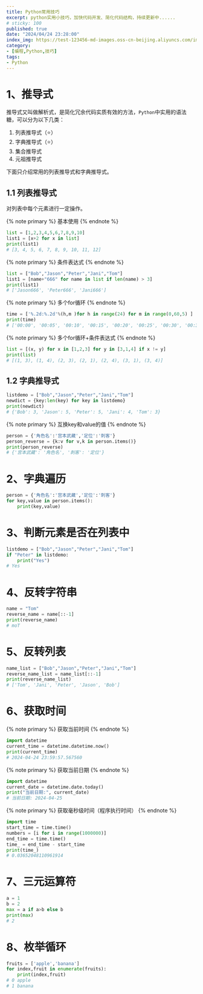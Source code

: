 ```yaml
---
title: Python常用技巧
excerpt: python实用小技巧，加快代码开发、简化代码结构，持续更新中......
# sticky: 100
published: true
date: "2024/04/24 23:28:00"
index_img: https://test-123456-md-images.oss-cn-beijing.aliyuncs.com/img/image-20240425001649810.png
category: 
- [编程,Python,技巧]
tags:
- Python
---
```


# 1、推导式

推导式又叫做解析式，是简化冗余代码实质有效的方法，`Python`中实用的语法糖，可以分为以下几类：

1. 列表推导式（⭐）
2. 字典推导式（⭐）
3. 集合推导式
4. 元祖推导式

下面只介绍常用的列表推导式和字典推导式。

## 1.1 列表推导式

对列表中每个元素进行一定操作。

{% note primary %}
基本使用
{% endnote %}

```python
list = [1,2,3,4,5,6,7,8,9,10]
list1 = [x+2 for x in list]
print(list1)
# [3, 4, 5, 6, 7, 8, 9, 10, 11, 12]
```

{% note primary %}
条件表达式
{% endnote %}

```python
list = ["Bob","Jason","Peter","Jani","Tom"]
list1 = [name+"666" for name in list if len(name) > 3]
print(list1)
# ['Jason666', 'Peter666', 'Jani666']
```

{% note primary %}
多个for循环
{% endnote %}

```python
time = ['%.2d:%.2d'%(h,m )for h in range(24) for m in range(0,60,5) ]
print(time)
# ['00:00', '00:05', '00:10', '00:15', '00:20', '00:25', '00:30', '00:35', '00:40', '00:45', '00:50', '00:55', '01:00', '01:05', '01:10', '01:15', '01:20', '01:25', '01:30', '01:35', '01:40', '01:45', '01:50', '01:55', '02:00', '02:05', '02:10', '02:15', '02:20', '02:25', '02:30', '02:35', '02:40', '02:45', '02:50', '02:55', '03:00', '03:05', '03:10', '03:15', '03:20', '03:25', '03:30', '03:35', '03:40', '03:45', '03:50', '03:55', '04:00', '04:05', '04:10', '04:15', '04:20', '04:25', '04:30', '04:35', '04:40', '04:45', '04:50', '04:55', '05:00', '05:05', '05:10', '05:15', '05:20', '05:25', '05:30', '05:35', '05:40', '05:45', '05:50', '05:55', '06:00', '06:05', '06:10', '06:15', '06:20', '06:25', '06:30', '06:35', '06:40', '06:45', '06:50', '06:55', '07:00', '07:05', '07:10', '07:15', '07:20', '07:25', '07:30', '07:35', '07:40', '07:45', '07:50', '07:55', '08:00', '08:05', '08:10', '08:15', '08:20', '08:25', '08:30', '08:35', '08:40', '08:45', '08:50', '08:55', '09:00', '09:05', '09:10', '09:15', '09:20', '09:25', '09:30', '09:35', '09:40', '09:45', '09:50', '09:55', '10:00', '10:05', '10:10', '10:15', '10:20', '10:25', '10:30', '10:35', '10:40', '10:45', '10:50', '10:55', '11:00', '11:05', '11:10', '11:15', '11:20', '11:25', '11:30', '11:35', '11:40', '11:45', '11:50', '11:55', '12:00', '12:05', '12:10', '12:15', '12:20', '12:25', '12:30', '12:35', '12:40', '12:45', '12:50', '12:55', '13:00', '13:05', '13:10', '13:15', '13:20', '13:25', '13:30', '13:35', '13:40', '13:45', '13:50', '13:55', '14:00', '14:05', '14:10', '14:15', '14:20', '14:25', '14:30', '14:35', '14:40', '14:45', '14:50', '14:55', '15:00', '15:05', '15:10', '15:15', '15:20', '15:25', '15:30', '15:35', '15:40', '15:45', '15:50', '15:55', '16:00', '16:05', '16:10', '16:15', '16:20', '16:25', '16:30', '16:35', '16:40', '16:45', '16:50', '16:55', '17:00', '17:05', '17:10', '17:15', '17:20', '17:25', '17:30', '17:35', '17:40', '17:45', '17:50', '17:55', '18:00', '18:05', '18:10', '18:15', '18:20', '18:25', '18:30', '18:35', '18:40', '18:45', '18:50', '18:55', '19:00', '19:05', '19:10', '19:15', '19:20', '19:25', '19:30', '19:35', '19:40', '19:45', '19:50', '19:55', '20:00', '20:05', '20:10', '20:15', '20:20', '20:25', '20:30', '20:35', '20:40', '20:45', '20:50', '20:55', '21:00', '21:05', '21:10', '21:15', '21:20', '21:25', '21:30', '21:35', '21:40', '21:45', '21:50', '21:55', '22:00', '22:05', '22:10', '22:15', '22:20', '22:25', '22:30', '22:35', '22:40', '22:45', '22:50', '22:55', '23:00', '23:05', '23:10', '23:15', '23:20', '23:25', '23:30', '23:35', '23:40', '23:45', '23:50', '23:55']
```

{% note primary %}
多个for循环+条件表达式
{% endnote %}

```python
list = [(x, y) for x in [1,2,3] for y in [3,1,4] if x != y]
print(list)
# [(1, 3), (1, 4), (2, 3), (2, 1), (2, 4), (3, 1), (3, 4)]
```

## 1.2 字典推导式

```python
listdemo = ["Bob","Jason","Peter","Jani","Tom"]
newdict = {key:len(key) for key in listdemo}
print(newdict)
# {'Bob': 3, 'Jason': 5, 'Peter': 5, 'Jani': 4, 'Tom': 3}
```

{% note primary %}
互换key和value的值
{% endnote %}

```python
person = {'角色名':'宫本武藏','定位':'刺客'}
person_reverse = {k:v for v,k in person.items()}
print(person_reverse)
# {'宫本武藏': '角色名', '刺客': '定位'}
```

# 2、字典遍历

```python
person = {'角色名':'宫本武藏','定位':'刺客'}
for key,value in person.items():
    print(key,value)
```

# 3、判断元素是否在列表中

```python
listdemo = ["Bob","Jason","Peter","Jani","Tom"]
if "Peter" in listdemo:
    print("Yes")
# Yes
```

# 4、反转字符串

```python
name = "Tom"
reverse_name = name[::-1]
print(reverse_name)
# moT
```

# 5、反转列表

```python
name_list = ["Bob","Jason","Peter","Jani","Tom"]
reverse_name_list = name_list[::-1]
print(reverse_name_list)
# ['Tom', 'Jani', 'Peter', 'Jason', 'Bob']
```

# 6、获取时间

{% note primary %}
获取当前时间
{% endnote %}

```python
import datetime
current_time = datetime.datetime.now()
print(current_time)
# 2024-04-24 23:59:57.567560
```

{% note primary %}
获取当前日期
{% endnote %}

```python
import datetime
current_date = datetime.date.today()
print("当前日期:", current_date)
# 当前日期: 2024-04-25
```

{% note primary %}
获取毫秒级时间（程序执行时间）
{% endnote %}

```python
import time
start_time = time.time()
numbers = [i for i in range(1000000)]
end_time = time.time()
time_ = end_time - start_time
print(time_)
# 0.03652048110961914
```

# 7、三元运算符

```python
a = 1
b = 2
max = a if a>b else b
print(max)
# 2
```

# 8、枚举循环

```python
fruits = ['apple','banana']
for index,fruit in enumerate(fruits):
    print(index,fruit)
# 0 apple
# 1 banana
```

